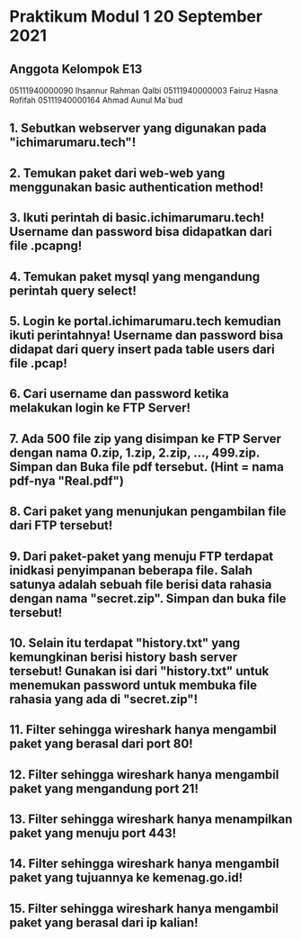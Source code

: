 # Praktikum Modul 1 20 September 2021

## Anggota Kelompok E13
05111940000090	Ihsannur Rahman Qalbi
05111940000003	Fairuz Hasna Rofifah
05111940000164	Ahmad Aunul Ma`bud

## 1. Sebutkan webserver yang digunakan pada "ichimarumaru.tech"!

## 2. Temukan paket dari web-web yang menggunakan basic authentication method!

## 3. Ikuti perintah di basic.ichimarumaru.tech! Username dan password bisa didapatkan dari file .pcapng!
## 4. Temukan paket mysql yang mengandung perintah query select!
## 5. Login ke portal.ichimarumaru.tech kemudian ikuti perintahnya! Username dan password bisa didapat dari query insert pada table users dari file .pcap!
## 6. Cari username dan password ketika melakukan login ke FTP Server!
## 7. Ada 500 file zip yang disimpan ke FTP Server dengan nama 0.zip, 1.zip, 2.zip, ..., 499.zip. Simpan dan Buka file pdf tersebut. (Hint = nama pdf-nya "Real.pdf")
## 8. Cari paket yang menunjukan pengambilan file dari FTP tersebut!
## 9. Dari paket-paket yang menuju FTP terdapat inidkasi penyimpanan beberapa file. Salah satunya adalah sebuah file berisi data rahasia dengan nama "secret.zip". Simpan dan buka file tersebut!
## 10. Selain itu terdapat "history.txt" yang kemungkinan berisi history bash server tersebut! Gunakan isi dari "history.txt" untuk menemukan password untuk membuka file rahasia yang ada di "secret.zip"!
## 11. Filter sehingga wireshark hanya mengambil paket yang berasal dari port 80!
## 12. Filter sehingga wireshark hanya mengambil paket yang mengandung port 21!
## 13. Filter sehingga wireshark hanya menampilkan paket yang menuju port 443!
## 14. Filter sehingga wireshark hanya mengambil paket yang tujuannya ke kemenag.go.id!
## 15. Filter sehingga wireshark hanya mengambil paket yang berasal dari ip kalian!